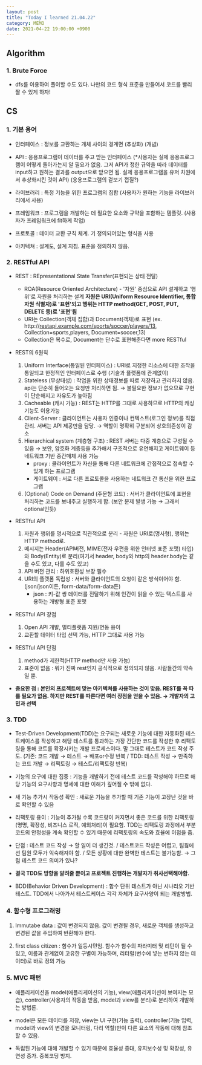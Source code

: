 ```yaml
---
layout: post
title: "Today I learned 21.04.22"
category: MEMO
date: 2021-04-22 19:00:00 +0900
---
```

## Algorithm
### 1. Brute Force
 - dfs를 이용하여 풀이할 수도 있다. 나만의 코드 형식 표준을 만들어서 코드를 빨리 짤 수 있게 하자!

## CS
### 1. 기본 용어
- 인터페이스 : 정보를 교환하는 개체 사이의 경계면 (추상화) (개념)

- API :  응용프로그램이 데이터를 주고 받는 인터페이스 (*사용자는 실제 응용프로그램이 어떻게 돌아가는지 알 필요가 없음. 그저 API가 정한 규약을 따라 데이터를 input하고 원하는 결과를 output으로 받으면 됨. 실제 응용프로그램을 유저 차원에서 추상화시킨 것이 API) (응용프로그램의 겉보기 껍질?)

- 라이브러리 : 특정 기능을 위한 프로그램의 집합 (사용자가 원하는 기능을 라이브러리에서 사용)

- 프레임워크 : 프로그램을 개발하는 데 필요한 요소와 규약을 포함하는 템플릿.  (사용자가 프레임워크에 fit하게 작업)

- 프로토콜 : 데이터 교환 규칙 체계. 기 정의되어있는 형식을 사용

- 아키텍쳐 : 설계도, 설계 지침. 표준을 정의하지 않음.

### 2. RESTful API
- REST : REpresentational State Transfer(표현되는 상태 전달)
    - ROA(Resource Oriented Architecture) - '자원' 중심으로 API 설계하고 '행위'로 자원을 처리하는 설계
    **자원은 URI(Uniform Resource Identifier, 통합 자원 식별자)로 '표현'되고 행위는 HTTP method(GET, POST, PUT, DELETE 등)로 '표현'됨**
    - URI는 Collection(객체 집합)과 Document(객체)로 표현 (ex. http://[restapi.example.com/sports/soccer/players/13](http://restapi.example.com/sports/soccer/players/13), Collection=sports,players, Document=soccer,13)
    - Collection은 복수로, Document는 단수로 표현해준다면 more RESTful

- REST의 6원칙
    1. Uniform Interface(통일된 인터페이스) : URI로 지정한 리소스에 대한 조작을 통일되고 한정적인 인터페이스로 수행 (기술과 플랫폼에 관계없이)
    2. Stateless (무상태성) : 작업을 위한 상태정보를 따로 저장하고 관리하지 않음. api는 단순히 들어오는 요청만 처리하면 됨. → 불필요한 정보가 없으므로 구현이 단순해지고 자유도가 높아짐
    3. Cacheable (캐시 가능) : REST는 HTTP를 그대로 사용하므로 HTTP의 캐싱 기능도 이용가능
    4. Client-Server : 클라이언트는 사용자 인증이나 컨텍스트(로그인 정보)를 직접 관리. 서버는 API 제공만을 담당. → 역할이 명확히 구분되어 상호의존성이 감소
    5. Hierarchical system (계층형 구조) : REST 서버는 다중 계층으로 구성될 수 있음 → 보안, 암호화 계층등을 추가해서 구조적으로 유연해지고 게이트웨이 등 네트워크 기반 중간매체 사용 가능
        - proxy : 클라이언트가 자신을 통해 다른 네트워크에 간접적으로 접속할 수 있게 하는 프로그램
        - 게이트웨이 : 서로 다른 프로토콜을 사용하는 네트워크 간 통신을 위한 프로그램
    6. (Optional) Code on Demand (주문형 코드) : 서버가 클라이언트에 표현을 처리하는 코드를 보내주고 실행하게 함. (보안 문제 발생 가능 → 그래서 optional인듯)

- RESTful API
    1. 자원과 행위를 명시적으로 직관적으로 분리 - 자원은 URI로(명사형), 행위는 HTTP method로.
    2. 메시지는 Header(API버전, MIME(전자 우편을 위한 인터넷 표준 포맷) 타입) 와 Body(Entity)로 분리(여기서 header, body와 http의 header.body는 같을 수도 있고, 다를 수도 있고)
    3. API 버전 관리 : 하위호환성 보장 필수
    4. URI의 플랫폼 독립성 : 서버와 클라이언트의 요청이 같은 방식이어야 함.(json/json이든, form-data/form-data든)
        - json : 키-값 쌍 데이터를 전달하기 위해 인간이 읽을 수 있는 텍스트를 사용하는 개방형 표준 포맷

- RESTful API 장점
    1. Open API 개발, 멀티플랫폼 지원/연동 용이
    2. 교환할 데이터 타입 선택 가능, HTTP 그대로 사용 가능

- RESTful API 단점
    1. method가 제한적(HTTP method만 사용 가능)
    2. 표준이 없음 : 뭐가 진짜 rest인지 공식적으로 정의되지 않음. 사람들간의 약속일 뿐.

- **중요한 점 : 본인의 프로젝트에 맞는 아키텍쳐를 사용하는 것이 맞음. REST를 꼭 따를 필요가 없음. 하지만 REST를 따른다면 여러 장점을 얻을 수 있음. → 개발자의 고민과 선택**

### 3. TDD
- Test-Driven Development(TDD)는 요구되는 새로운 기능에 대한 자동화된 테스트케이스를 작성하고 해당 테스트를 통과하는 가장 간단한 코드를 작성한 후 리팩토링을 통해 코트를 확장시키는 개발 프로세스이다. 말 그대로 테스트가 코드 작성 주도. (기존: 코드 개발 → 테스트 → 배포or수정 반복 / TDD: 테스트 작성 → 만족하는 코드 개발 → 리팩토링 → 테스트/리팩토링 반복)

- 기능의 요구에 대한 집중 : 기능을 개발하기 전에 테스트 코드를 작성해야 하므로 해당 기능의 요구사항과 명세에 대한 이해가 깊어질 수 밖에 없다.

- 새 기능 추가시 작동성 확인 : 새로운 기능을 추가할 때 기존 기능이 고장난 것을 바로 확인할 수 있음

- 리팩토링 용이 : 기능이 추가될 수록 코드량이 커지면서 좋은 코드를 위한 리팩토링(명명, 확장성, 비즈니스 로직, 예외처리)이 필요함. TDD는 리팩토링 과정에서 부분 코드의 안정성을 계속 확인할 수 있기 때문에 리팩토링의 속도와 효율에 이점을 줌.

- 단점 : 테스트 코드 작성 → 할 일이 더 생긴것. / 테스트코드 작성은 어렵고, 팀웤에선 팀원 모두가 익숙해져야 함. / 모든 상황에 대한 완벽한 테스트는 불가능함. → 그럼 테스트 코드 의미가 있나?

- **결국 TDD도 방향을 알려줄 뿐이고 프로젝트 진행하는 개발자가 취사선택해야함.**

- BDD(Behavior Driven Development) : 함수 단위 테스트가 아닌 시나리오 기반 테스트. TDD에서 나아가서 테스트케이스 각각 자체가 요구사양이 되는 개발방법.

### 4. 함수형 프로그래밍
1. Immutabe data : 값이 변경되지 않음. 값이 변경될 경우, 새로운 객체를 생성하고 변경된 값을 주입하여 반환해야 한다.

2. first class citizen : 함수가 일등시민임. 함수가 함수의 파라미터 및 리턴이 될 수 있고, 이름과 관계없이 고유한 구별이 가능하며, 리터럴(변수에 넣는 변하지 않는 데이터)로 바로 정의 가능

### 5. MVC 패턴

- 애플리케이션을 model(애플리케이션의 기능), view(애플리케이션이 보여지는 모습), controller(사용자의 작동을 받음, model과 view를 분리)로 분리하여 개발하는 방법론.

- model은 모든 데이터를 저장, view는 UI 구현(기능 출력), controller(기능 입력, model과 view의 변경을 모니터링, 다리 역할)만이 다른 요소의 작동에 대해 참조할 수 있음.

- 독립된 기능에 대해 개발할 수 있기 때문에 효율성 증대, 유지보수성 및 확장성, 유연성 증가. 중복코딩 방지.
